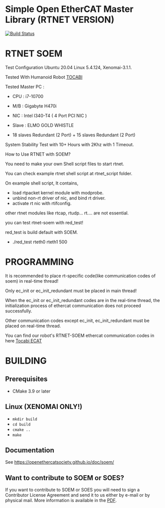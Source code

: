 # Simple Open EtherCAT Master Library (RTNET VERSION)
[![Build Status](https://github.com/OpenEtherCATsociety/SOEM/workflows/build/badge.svg?branch=master)](https://github.com/OpenEtherCATsociety/SOEM/actions?workflow=build)


# RTNET SOEM

Test Configuration 
Ubuntu 20.04
Linux 5.4.124, Xenomai-3.1.1.

Tested With Humanoid Robot [TOCABI](https://github.com/saga0619/dyros_tocabi_v2)

Tested Master PC : 
- CPU : i7-10700
- M/B : Gigabyte H470i
- NIC : Intel I340-T4 ( 4 Port PCI NIC )

- Slave : ELMO GOLD WHISTLE
- 18 slaves Redundant (2 Port) + 15 slaves Redundant (2 Port)

System Stability Test with 10+ Hours with 2Khz with 1 Timeout. 



How to Use RTNET with SOEM?

You need to make your own Shell script files to start rtnet.

You can check example rtnet shell script at rtnet_script folder.

On example shell script, It contains, 

- load rtpacket kernel module with modprobe.
- unbind non-rt driver of nic, and bind rt driver.
- activate rt nic with rtifconfig.

other rtnet modules like rtcap, rtudp... rt.... are not essential.

you can test rtnet-soem with red_test!

red_test is build default with SOEM.

* ./red_test rteth0 rteth1 500

PROGRAMMING
===========
It is recommended to place rt-specific code(like communication codes of soem) in real-time thread!

Only ec_init or ec_init_redundant must be placed in main thread! 

When the ec_init or ec_init_redundant codes are in the real-time thread, the initialization process of ethercat communication does not proceed successfully.

Other communication codes except ec_init, ec_init_redundant must be placed on real-time thread. 

You can find our robot's RTNET-SOEM ethercat communication codes in here [Tocabi ECAT](https://github.com/saga0619/tocabi_ecat)



BUILDING
========

Prerequisites
-------------------------------

 * CMake 3.9 or later

Linux (XENOMAI ONLY!)
-----

   * `mkdir build`
   * `cd build`
   * `cmake ..`
   * `make`

Documentation
-------------

See https://openethercatsociety.github.io/doc/soem/


Want to contribute to SOEM or SOES?
-----------------------------------

If you want to contribute to SOEM or SOES you will need to sign a Contributor
License Agreement and send it to us either by e-mail or by physical mail. More
information is available in the [PDF](http://openethercatsociety.github.io/cla/cla_soem_soes.pdf).
